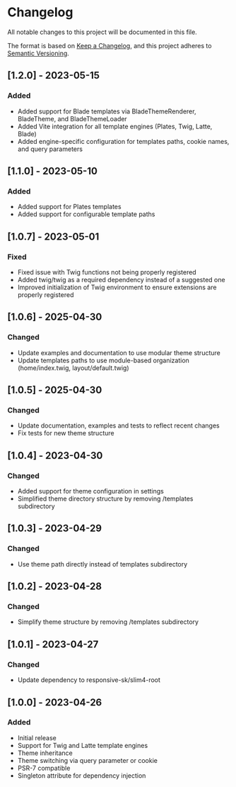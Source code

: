 # Changelog

All notable changes to this project will be documented in this file.

The format is based on [Keep a Changelog](https://keepachangelog.com/en/1.0.0/),
and this project adheres to [Semantic Versioning](https://semver.org/spec/v2.0.0.html).

## [1.2.0] - 2023-05-15

### Added
- Added support for Blade templates via BladeThemeRenderer, BladeTheme, and BladeThemeLoader
- Added Vite integration for all template engines (Plates, Twig, Latte, Blade)
- Added engine-specific configuration for templates paths, cookie names, and query parameters

## [1.1.0] - 2023-05-10

### Added
- Added support for Plates templates
- Added support for configurable template paths

## [1.0.7] - 2023-05-01

### Fixed
- Fixed issue with Twig functions not being properly registered
- Added twig/twig as a required dependency instead of a suggested one
- Improved initialization of Twig environment to ensure extensions are properly registered
## [1.0.6] - 2025-04-30

### Changed
- Update examples and documentation to use modular theme structure
- Update templates paths to use module-based organization (home/index.twig, layout/default.twig)

## [1.0.5] - 2025-04-30

### Changed
- Update documentation, examples and tests to reflect recent changes
- Fix tests for new theme structure

## [1.0.4] - 2023-04-30

### Changed
- Added support for theme configuration in settings
- Simplified theme directory structure by removing /templates subdirectory

## [1.0.3] - 2023-04-29

### Changed
- Use theme path directly instead of templates subdirectory

## [1.0.2] - 2023-04-28

### Changed
- Simplify theme structure by removing /templates subdirectory

## [1.0.1] - 2023-04-27

### Changed
- Update dependency to responsive-sk/slim4-root

## [1.0.0] - 2023-04-26

### Added
- Initial release
- Support for Twig and Latte template engines
- Theme inheritance
- Theme switching via query parameter or cookie
- PSR-7 compatible
- Singleton attribute for dependency injection
